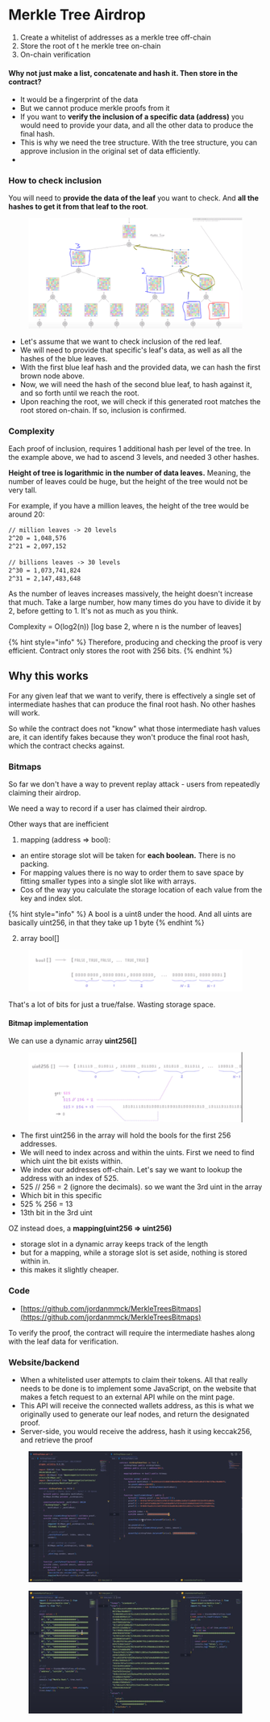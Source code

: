 # Merkle Tree Airdrop

1. Create a whitelist of addresses as a merkle tree off-chain
2. Store the root of t he merkle tree on-chain
3. On-chain verification&#x20;

#### Why not just make a list, concatenate and hash it. Then store in the contract?

* It would be a fingerprint of the data
* But we cannot produce merkle proofs from it
* If you want to **verify the inclusion of a specific data (address)** you would need to provide your data, and all the other data to produce the final hash.
* This is why we need the tree structure. With the tree structure, you can approve inclusion in the original set of data efficiently.
* &#x20;

### How to check inclusion

You will need to **provide the data of the leaf** you want to check. And **all the hashes to get it from that leaf to the root**.

<figure><img src="../../.gitbook/assets/image (6).png" alt=""><figcaption></figcaption></figure>

* Let's assume that we want to check inclusion of the red leaf.&#x20;
* We will need to provide that specific's leaf's data, as well as all the hashes of the blue leaves.
* With the first blue leaf hash and the provided data, we can hash the first brown node above.
* Now, we will need the hash of the second blue leaf, to hash against it, and so forth until we reach the root.
* Upon reaching the root, we will check if this generated root matches the root stored on-chain. If so, inclusion is confirmed.

### Complexity

Each proof of inclusion, requires 1 additional hash per level of the tree. In the example above, we had to ascend 3 levels, and needed 3 other hashes.&#x20;

**Height of tree is logarithmic in the number of data leaves.** Meaning, the number of leaves could be huge, but the height of the tree would not be very tall.

For example, if you have a million leaves, the height of the tree would be around 20:

```
// million leaves -> 20 levels
2^20 = 1,048,576
2^21 = 2,097,152

// billions leaves -> 30 levels
2^30 = 1,073,741,824
2^31 = 2,147,483,648
```

As the number of leaves increases massively, the height doesn't increase that much. Take a large number, how many times do you have to divide it by 2, before getting to 1. It's not as much as you think.

Complexity = O(log2(n))  \[log base 2, where n is the number of leaves]

{% hint style="info" %}
Therefore,  producing and checking the proof is very efficient. Contract only stores the root with 256 bits.
{% endhint %}

## Why this works

For any given leaf that we want to verify, there is effectively a single set of intermediate hashes that can produce the final root hash. No other hashes will work.

So while the contract does not "know" what those intermediate hash values are, it can identify fakes because they won't produce the final root hash, which the contract checks against.

### Bitmaps

So far we don't have a way to prevent replay attack - users from repeatedly claiming their airdrop.&#x20;

We need a way to record if a user has claimed their airdrop.&#x20;

Other ways that are inefficient

1. mapping (address => bool):&#x20;

* an entire storage slot will be taken for **each boolean.** There is no packing. &#x20;
* For mapping values there is no way to order them to save space by fitting smaller types into a single slot like with arrays.&#x20;
* Cos of the way you calculate the storage location of each value from the key and index slot.

{% hint style="info" %}
A bool is a uint8 under the hood. And all uints are basically uint256, in that they take up 1 byte
{% endhint %}

2. array bool\[]&#x20;

<figure><img src="../../.gitbook/assets/image (8).png" alt=""><figcaption></figcaption></figure>

That's a lot of bits for just a true/false. Wasting storage space.&#x20;

#### Bitmap implementation

We can use a dynamic array **uint256\[]**

<figure><img src="../../.gitbook/assets/image (10).png" alt=""><figcaption></figcaption></figure>

* The first uint256 in the array will hold the bools for the first 256 addresses.&#x20;
* We will need to index across and within the uints. First we need to find which uint the bit exists within.&#x20;
* We index our addresses off-chain. Let's say we want to lookup the address with an index of 525.
* 525 // 256 = 2  (ignore the decimals). so we want the 3rd uint in the array
* Which bit in this specific&#x20;
* 525 % 256  = 13
* 13th bit in the 3rd uint

OZ instead does, a **mapping(uint256 => uint256)**&#x20;

* storage slot in a dynamic array keeps track of the length
* but for a mapping, while a storage slot is set aside, nothing is stored within in.&#x20;
* this makes it slightly cheaper.

### Code

* [https://github.com/jordanmmck/MerkleTreesBitmaps](https://github.com/jordanmmck/MerkleTreesBitmaps)

To verify the proof, the contract will require the intermediate hashes along with the leaf data for verification.&#x20;

### Website/backend

* When a whitelisted user attempts to claim their tokens. All that really needs to be done is to implement some JavaScript, on the website that makes a fetch request to an external API while on the mint page.&#x20;
* This API will receive the connected wallets address, as this is what we originally used to generate our leaf nodes, and return the designated proof.
* Server-side, you would receive the address, hash it using keccak256, and retrieve the proof&#x20;

<figure><img src="../../.gitbook/assets/image (11).png" alt=""><figcaption></figcaption></figure>

<figure><img src="../../.gitbook/assets/image (12).png" alt=""><figcaption></figcaption></figure>
